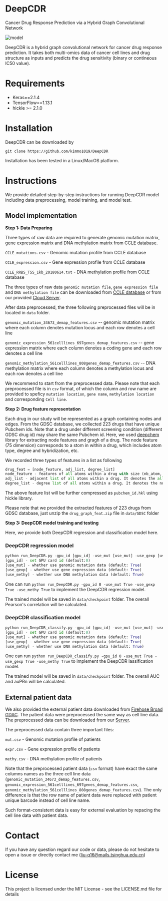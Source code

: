 # DeepCDR
Cancer Drug Response Prediction via a Hybrid Graph Convolutional Network
 
 ![model](https://github.com/kimmo1019/DeepCDR/blob/master/model.png)
 
 DeepCDR is a hybrid graph convolutional network for cancer drug response prediction. It takes both multi-omics data of cancer cell lines and drug structure as inputs and predicts the drug sensitivity (binary or contineous IC50 value). 
 
 # Requirements
- Keras==2.1.4
- TensorFlow==1.13.1
- hickle >= 2.1.0

# Installation
DeepCDR can be downloaded by
```shell
git clone https://github.com/kimmo1019/DeepCDR
```
Installation has been tested in a Linux/MacOS platform.

# Instructions
We provide detailed step-by-step instructions for running DeepCDR model including data preprocessing, model training, and model test.

## Model implementation

**Step 1: Data Preparing**


Three types of raw data are required to generate genomic mutation matrix, gene expression matrix and DNA methylation matrix from CCLE database.


`CCLE_mutations.csv` - Genomic mutation profile from CCLE database

`CCLE_expression.csv` - Gene expression profile from CCLE database

`CCLE_RRBS_TSS_1kb_20180614.txt` - DNA methylation profile from CCLE database

The three types of raw data `genomic mutation file`, `gene expression file` and `DNA methylation file` can be downloaded from [CCLE database](https://depmap.org/portal/download/) or from our provided [Cloud Server](https://cloud.tsinghua.edu.cn/d/9b42762d8eef4f42a835/). 

After data preprocessed, the three following preprocessed files will be in located in `data` folder.

`genomic_mutation_34673_demap_features.csv` --  genomic mutation matrix where each column denotes mutation locus and each row denotes a cell line

`genomic_expression_561celllines_697genes_demap_features.csv` -- gene expression matrix where each column denotes a coding gene and each row denotes a cell line

`genomic_methylation_561celllines_808genes_demap_features.csv` -- DNA methylation matrix where each column denotes a methylation locus and each row denotes a cell line

We recommend to start from the preprocessed data. Please note that each preprocessed file is in `csv` format, of which the column and row name are provided to speficy `mutation location`, `gene name`, `methylation location` and corresponding `Cell line`.

**Step 2: Drug feature representation**

Each drug in our study will be represented as a graph containing nodes and edges. From the GDSC database, we collected 223 drugs that have unique Pubchem ids. Note that a drug under different screening condition (different GDSC drug id) may share the same Pubchem id.
Here, we used [deepchem](https://github.com/deepchem/deepchem) library for extracting node features and gragh of a drug. The node feature  (75 dimension) corresponds to a stom in within a drug, which includes atom type, degree and hybridization, etc. 

We recorded three types of features in a list as following

```python
drug_feat = [node_feature, adj_list, degree_list]
node_feature - features of all atoms within a drug with size (nb_atom, 75)
adj_list - adjacent list of all atoms within a drug. It denotes the all the neighboring atoms indexs
degree_list - degree list of all atoms within a drug. It denotes the number of neighboring atoms 
```

The above feature list will be further compressed as `pubchem_id.hkl` using hickle library.

Please note that we provided the extracted features of 223 drugs from GDSC database, just unzip the `drug_graph_feat.zip` file in `data/GDSC` folder


**Step 3: DeepCDR model training and testing**

Here, we provide both DeepCDR regression and classification model here.

### DeepCDR regression model

```python
python run_DeepCDR.py -gpu_id [gpu_id] -use_mut [use_mut] -use_gexp [use_gexp] -use_methy [use_methy] 
[gpu_id] - set GPU card id (default:0)
[use_mut] - whether use genomic mutation data (default: True)
[use_gexp] - whether use gene expression data (default: True)
[use_methy] - whether use DNA methylation data (default: True)
```
One can run `python run_DeepCDR.py -gpu_id 0 -use_mut True -use_gexp True -use_methy True` to implement the DeepCDR regression model.

The trained model will be saved in `data/checkpoint` folder. The overall Pearson's correlation will be calculated.

### DeepCDR classification model

```python
python run_DeepCDR_classify.py -gpu_id [gpu_id] -use_mut [use_mut] -use_gexp [use_gexp] -use_methy [use_methy] 
[gpu_id] - set GPU card id (default:0)
[use_mut] - whether use genomic mutation data (default: True)
[use_gexp] - whether use gene expression data (default: True)
[use_methy] - whether use DNA methylation data (default: True)
```
One can run `python run_DeepCDR_classify.py -gpu_id 0 -use_mut True -use_gexp True -use_methy True` to implement the DeepCDR lassification model.

The trained model will be saved in `data/checkpoint` folder. The overall AUC and auPRn will be calculated.

## External patient data

We also provided the external patient data downloaded from [Firehose Broad GDAC](http://gdac.broadinstitute.org/runs/stddata__2016_01_28/). The patient data were preprocessed the same way as cell line data. The preprocessed data can be downloaded from our [Server](https://cloud.tsinghua.edu.cn/f/f0d3420e712c43c9a688/). 

The preprocessed data contain three important files:

`mut.csv` - Genomic mutation profile of patients

`expr.csv` - Gene expression profile of patients

`methy.csv` - DNA methylation profile of patients

Note that the preprocessed patient data (`csv` format) have exact the same columns names as the three cell line data (`genomic_mutation_34673_demap_features.csv`, `genomic_expression_561celllines_697genes_demap_features.csv`, `genomic_methylation_561celllines_808genes_demap_features.csv`). The only difference is that the row name of patient data were replaced with patient unique barcode instead of cell line name.

Such format-consistent data is easy for external evaluation by repacing the cell line data with patient data.


# Contact
If you have any question regard our code or data, please do not hesitate to open a issue or directly contact me (liu-q16@mails.tsinghua.edu.cn)


# License
This project is licensed under the MIT License - see the LICENSE.md file for details



























